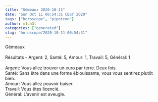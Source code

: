 ```yaml
---
title: "Gémeaux 2020-10-11"
date: "Sun Oct 11 00:54:31 CEST 2020"
tags: ["horoscope", "pipotron"]
author: m1ch3l
categories: ["generated"]
slug: "horoscope/2020-10-11-00:54:31"
---
```


Gémeaux<br>
<br>
Résultats - Argent: 2, Santé: 5, Amour: 1, Travail: 5, Général: 1<br>
<br>
Argent:  Vous allez trouver un euro par terre. Deux fois.<br>
Santé:   Sans être dans une forme éblouissante, vous vous sentirez plutôt bien. <br>
Amour:   Vous allez pouvoir baiser. <br>
Travail: Vous êtes licencié. <br>
Général: L’avenir est aveugle.<br>
